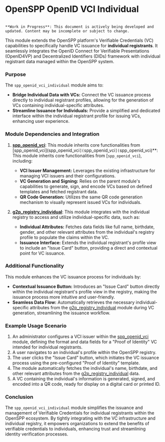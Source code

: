 # OpenSPP OpenID VCI Individual

```{warning}

**Work in Progress**: This document is actively being developed and updated. Content may be incomplete or subject to change.
```

This module extends the OpenSPP platform's Verifiable Credentials (VC) capabilities to specifically handle VC issuance for **individual registrants**. It seamlessly integrates the OpenID Connect for Verifiable Presentations (OpenID4VP) and Decentralized Identifiers (DIDs) framework with individual registrant data managed within the OpenSPP system.

### Purpose

The `spp_openid_vci_individual` module aims to:

- **Bridge Individual Data with VCs:**  Connect the VC issuance process directly to individual registrant profiles, allowing for the generation of VCs containing individual-specific attributes.
- **Streamline Issuance for Individuals:**  Provide a simplified and dedicated interface within the individual registrant profile for issuing VCs, enhancing user experience.

### Module Dependencies and Integration

1. **[spp_openid_vci](spp_openid_vci)**: This module inherits core functionalities from [spp_openid_vci](spp_openid_vci`](`spp_openid_vci`](`spp_openid_vci)**: This module inherits core functionalities from [`spp_openid_vci`), including:
   - **VCI Issuer Management:** Leverages the existing infrastructure for managing VCI issuers and their configurations.
   - **VC Generation and Signing:** Relies on the parent module's capabilities to generate, sign, and encode VCs based on defined templates and fetched registrant data.
   - **QR Code Generation:** Utilizes the same QR code generation mechanism to visually represent issued VCs for individuals.

2. **[g2p_registry_individual](g2p_registry_individual)**: This module integrates with the individual registry to access and utilize individual-specific data, such as:
   - **Individual Attributes:** Fetches data fields like full name, birthdate, gender, and other relevant attributes from the individual's registry profile to populate the claims within the VC.
   - **Issuance Interface:** Extends the individual registrant's profile view to include an "Issue Card" button, providing a direct and contextual point for VC issuance. 

### Additional Functionality

This module enhances the VC issuance process for individuals by:

- **Contextual Issuance Button:** Introduces an "Issue Card" button directly within the individual registrant's profile view in the registry, making the issuance process more intuitive and user-friendly.
- **Seamless Data Flow:** Automatically retrieves the necessary individual-specific attributes from the [g2p_registry_individual](g2p_registry_individual) module during VC generation, streamlining the issuance workflow.

### Example Usage Scenario

1. An administrator configures a VCI issuer within the [spp_openid_vci](spp_openid_vci) module, defining the format and data fields for a "Proof of Identity" VC intended for individual registrants. 
2. A user navigates to an individual's profile within the OpenSPP registry.
3. The user clicks the "Issue Card" button, which initiates the VC issuance process using the pre-configured "Proof of Identity" template.
4. The module automatically fetches the individual's name, birthdate, and other relevant attributes from the [g2p_registry_individual](g2p_registry_individual) data.
5.  A VC containing the individual's information is generated, signed, and encoded into a QR code, ready for display on a digital card or printed ID. 

### Conclusion

The `spp_openid_vci_individual` module simplifies the issuance and management of Verifiable Credentials for individual registrants within the OpenSPP ecosystem. By tightly integrating with the VC infrastructure and individual registry, it empowers organizations to extend the benefits of verifiable credentials to individuals, enhancing trust and streamlining identity verification processes. 
